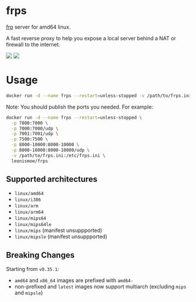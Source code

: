 # frps
[frp](https://github.com/fatedier/frp) server for amd64 linux.

A fast reverse proxy to help you expose a local server behind a NAT or firewall to the internet.

[![](https://images.microbadger.com/badges/image/leonismoe/frps.svg)](https://microbadger.com/images/leonismoe/frps) [![](https://images.microbadger.com/badges/version/leonismoe/frps.svg)](https://microbadger.com/images/leonismoe/frps)

# Usage
``` sh
docker run -d --name frps --restart=unless-stopped -v /path/to/frps.ini:/etc/frps.ini leonismoe/frps
```

Note: You should publish the ports you needed. For example:
``` sh
docker run -d --name frps --restart=unless-stopped \
  -p 7000:7000 \
  -p 7000:7000/udp \
  -p 7001:7001/udp \
  -p 7500:7500 \
  -p 8000-10000:8000-10000 \
  -p 8000-10000:8000-10000/udp \
  -v /path/to/frps.ini:/etc/frps.ini \
  leonismoe/frps
```

## Supported architectures
* `linux/amd64`
* `linux/i386`
* `linux/arm`
* `linux/arm64`
* `linux/mips64`
* `linux/mips64le`
* `linux/mips` (manifest unsuppported)
* `linux/mipsle` (manifest unsuppported)

## Breaking Changes
Starting from `v0.35.1`:
* `amd64` and `x86_64` images are prefixed with `amd64-`
* non-prefixed and `latest` images now support multiarch (excluding `mips` and `mipsle`)

